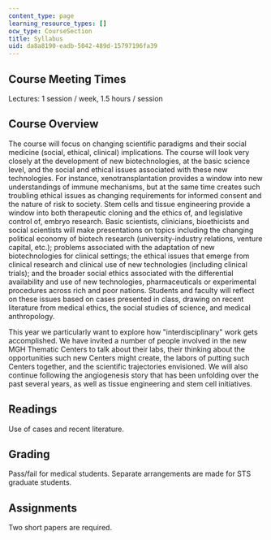 ```yaml
---
content_type: page
learning_resource_types: []
ocw_type: CourseSection
title: Syllabus
uid: da8a8190-eadb-5042-489d-15797196fa39
---
```


Course Meeting Times
--------------------

Lectures: 1 session / week, 1.5 hours / session

Course Overview
---------------

The course will focus on changing scientific paradigms and their social medicine (social, ethical, clinical) implications. The course will look very closely at the development of new biotechnologies, at the basic science level, and the social and ethical issues associated with these new technologies. For instance, xenotransplantation provides a window into new understandings of immune mechanisms, but at the same time creates such troubling ethical issues as changing requirements for informed consent and the nature of risk to society. Stem cells and tissue engineering provide a window into both therapeutic cloning and the ethics of, and legislative control of, embryo research. Basic scientists, clinicians, bioethicists and social scientists will make presentations on topics including the changing political economy of biotech research (university-industry relations, venture capital, etc.); problems associated with the adaptation of new biotechnologies for clinical settings; the ethical issues that emerge from clinical research and clinical use of new technologies (including clinical trials); and the broader social ethics associated with the differential availability and use of new technologies, pharmaceuticals or experimental procedures across rich and poor nations. Students and faculty will reflect on these issues based on cases presented in class, drawing on recent literature from medical ethics, the social studies of science, and medical anthropology.

This year we particularly want to explore how "interdisciplinary" work gets accomplished. We have invited a number of people involved in the new MGH Thematic Centers to talk about their labs, their thinking about the opportunities such new Centers might create, the labors of putting such Centers together, and the scientific trajectories envisioned. We will also continue following the angiogenesis story that has been unfolding over the past several years, as well as tissue engineering and stem cell initiatives.

Readings
--------

Use of cases and recent literature.

Grading
-------

Pass/fail for medical students. Separate arrangements are made for STS graduate students.

Assignments
-----------

Two short papers are required.